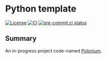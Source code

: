 # Python template

[![License](https://img.shields.io/github/license/owl-corp/polonium)](https://github.com/owl-corp/polonium)
[![CI](https://github.com/owl-corp/polonium/actions/workflows/main.yml/badge.svg)](https://github.com/owl-corp/polonium/actions/workflows/main.yml)
[![pre-commit.ci status](https://results.pre-commit.ci/badge/github/owl-corp/polonium/main.svg)](https://results.pre-commit.ci/latest/github/owl-corp/polonium/main)

## Summary
An in-progress project code-named [Polonium](https://en.wikipedia.org/wiki/Polonium).
